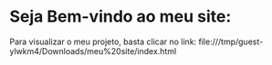# Seja Bem-vindo ao meu site:

Para visualizar o meu projeto, basta clicar no link:
file:///tmp/guest-ylwkm4/Downloads/meu%20site/index.html
